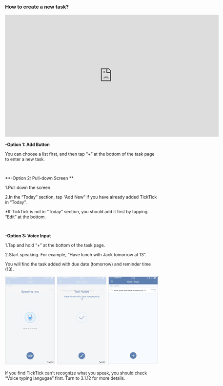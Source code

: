 ### How to create a new task?

<iframe width="700" height="400" src="https://www.youtube.com/embed/7TWvercsVvA?list=PLbWRKVi0_aTEwRLCS5T4MD0wCQU_ve8xW" frameborder="0" allowfullscreen></iframe>

<br />

**-Option 1: Add Button**

You can choose a list first, and then tap “+” at the bottom of the task page to enter a new task. 

<br />

**-Option 2: Pull-down Screen **

1.Pull down the screen.

2.In the “Today” section, tap “Add New” if you have already added TickTick in “Today”.

*If TickTick is not in “Today” section, you should add it first by tapping “Edit” at the bottom. 

<br />

**-Option 3: Voice Input**

1.Tap and hold “+” at the bottom of the task page.

2.Start speaking. For example, “Have lunch with Jack tomorrow at 13”.

You will find the task added with due date (tomorrow) and reminder time (13). 

![](../images/iOSvoiceinput.png)

If you find TickTick can't recognize what you speak, you should check “Voice typing langugae” first. Turn to 3.1.12 for more details.





